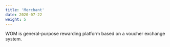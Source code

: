 ```yaml
---
title: 'Merchant'
date: 2020-07-22
weight: 5
---
```


WOM is general-purpose rewarding platform based on a voucher exchange system.
